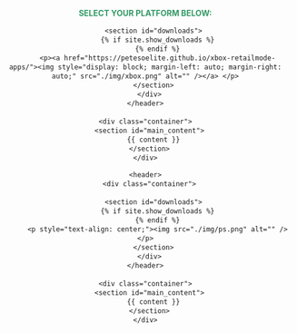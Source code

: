 <html lang="{{ site.lang | default: "en-US" }}">
  <head>
    <meta charset='utf-8'>
    <meta http-equiv="X-UA-Compatible" content="IE=edge">
    <meta name="viewport" content="width=device-width, initial-scale=1">

  </head>

  <body>
  <p style="text-align: center;"><span style="color: #339966;"><strong>SELECT YOUR PLATFORM BELOW:</strong></span></p>
    <header>
      <div class="container">

        <section id="downloads">
          {% if site.show_downloads %}
          {% endif %}
          <p><a href="https://petesoelite.github.io/xbox-retailmode-apps/"><img style="display: block; margin-left: auto; margin-right: auto;" src="./img/xbox.png" alt="" /></a> </p>
        </section>
      </div>
    </header>

    <div class="container">
      <section id="main_content">
        {{ content }}
      </section>
    </div>
  </body>
</html>


<html lang="{{ site.lang | default: "en-US" }}">
  <head>
    <meta charset='utf-8'>
    <meta http-equiv="X-UA-Compatible" content="IE=edge">
    <meta name="viewport" content="width=device-width, initial-scale=1">
    <link rel="stylesheet" href="{{ '/assets/css/style.css?v=' | append: site.github.build_revision | relative_url }}">

  </head>

  <body>

    <header>
      <div class="container">

        <section id="downloads">
          {% if site.show_downloads %}
          {% endif %}
          <p style="text-align: center;"><img src="./img/ps.png" alt="" /></p>
        </section>
      </div>
    </header>

    <div class="container">
      <section id="main_content">
        {{ content }}
      </section>
    </div>
  </body>
</html>
